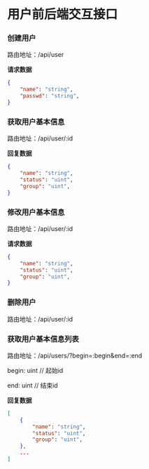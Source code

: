 # 用户前后端交互接口

### 创建用户

路由地址：/api/user

**请求数据**

```json
{
    "name": "string",
    "passwd": "string",
}
```



### 获取用户基本信息

路由地址：/api/user/:id

**回复数据**

```json
{
	"name": "string",
	"status": "uint",
	"group": "uint",
}
```



### 修改用户基本信息

路由地址：/api/user/:id

**请求数据**

```json
{
    "name": "string",
    "status": "uint",
    "group": "uint",
}
```



### 删除用户

路由地址：/api/user/:id



### 获取用户基本信息列表

路由地址：/api/users/?begin=:begin&end=:end

begin:	 uint	// 起始id

end:		uint	// 结束id

**回复数据**

```json
[
    {
        "name": "string",
        "status": "uint",
        "group": "uint",
	},
    ...
]

```

